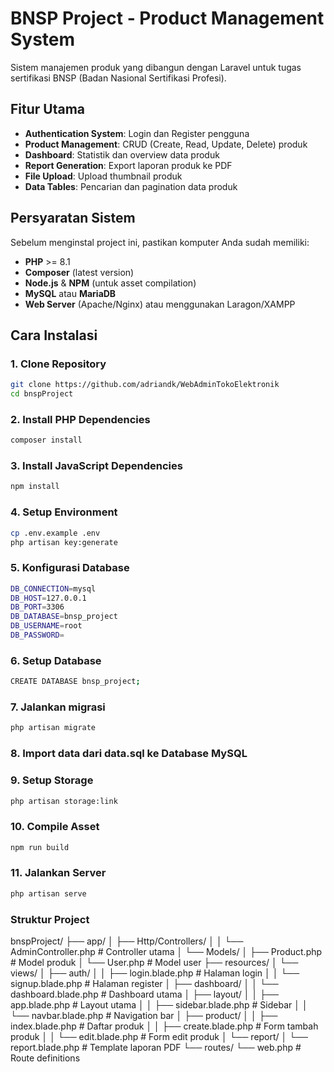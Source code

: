 # BNSP Project - Product Management System

Sistem manajemen produk yang dibangun dengan Laravel untuk tugas sertifikasi BNSP (Badan Nasional Sertifikasi Profesi).

## Fitur Utama

- **Authentication System**: Login dan Register pengguna
- **Product Management**: CRUD (Create, Read, Update, Delete) produk
- **Dashboard**: Statistik dan overview data produk
- **Report Generation**: Export laporan produk ke PDF
- **File Upload**: Upload thumbnail produk
- **Data Tables**: Pencarian dan pagination data produk

## Persyaratan Sistem

Sebelum menginstal project ini, pastikan komputer Anda sudah memiliki:

- **PHP** >= 8.1
- **Composer** (latest version)
- **Node.js** & **NPM** (untuk asset compilation)
- **MySQL** atau **MariaDB**
- **Web Server** (Apache/Nginx) atau menggunakan Laragon/XAMPP

## Cara Instalasi

### 1. Clone Repository

```bash
git clone https://github.com/adriandk/WebAdminTokoElektronik
cd bnspProject
```

### 2. Install PHP Dependencies

```bash
composer install
```

### 3. Install JavaScript Dependencies

```bash
npm install
```

### 4. Setup Environment

```bash
cp .env.example .env
php artisan key:generate
```

### 5. Konfigurasi Database

```bash
DB_CONNECTION=mysql
DB_HOST=127.0.0.1
DB_PORT=3306
DB_DATABASE=bnsp_project
DB_USERNAME=root
DB_PASSWORD=
```

### 6. Setup Database

```bash
CREATE DATABASE bnsp_project;
```

### 7. Jalankan migrasi

```bash
php artisan migrate
```

### 8. Import data dari data.sql ke Database MySQL

### 9. Setup Storage

```bash
php artisan storage:link
```

### 10. Compile Asset

```bash
npm run build
```

### 11. Jalankan Server

```bash
php artisan serve
```

### Struktur Project

bnspProject/
├── app/
│   ├── Http/Controllers/
│   │   └── AdminController.php    # Controller utama
│   └── Models/
│       ├── Product.php            # Model produk
│       └── User.php               # Model user
├── resources/
│   └── views/
│       ├── auth/
│       │   ├── login.blade.php    # Halaman login
│       │   └── signup.blade.php   # Halaman register
│       ├── dashboard/
│       │   └── dashboard.blade.php # Dashboard utama
│       ├── layout/
│       │   ├── app.blade.php      # Layout utama
│       │   ├── sidebar.blade.php  # Sidebar
│       │   └── navbar.blade.php   # Navigation bar
│       ├── product/
│       │   ├── index.blade.php    # Daftar produk
│       │   ├── create.blade.php   # Form tambah produk
│       │   └── edit.blade.php     # Form edit produk
│       └── report/
│           └── report.blade.php   # Template laporan PDF
└── routes/
    └── web.php                    # Route definitions
